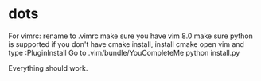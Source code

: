 # dots
For vimrc:
rename to .vimrc
make sure you have vim 8.0
make sure python is supported
if you don't have cmake install, install cmake
open vim and type :PluginInstall
Go to .vim/bundle/YouCompleteMe
python install.py


Everything should work.
